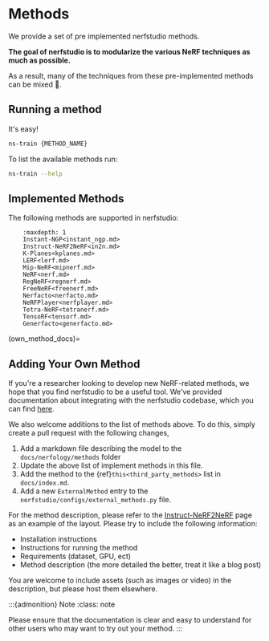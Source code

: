 # Methods

We provide a set of pre implemented nerfstudio methods.

**The goal of nerfstudio is to modularize the various NeRF techniques as much as possible.**

As a result, many of the techniques from these pre-implemented methods can be mixed 🎨.

## Running a method

It's easy!

```bash
ns-train {METHOD_NAME}
```

To list the available methods run:

```bash
ns-train --help
```

## Implemented Methods

The following methods are supported in nerfstudio:

```{toctree}
    :maxdepth: 1
    Instant-NGP<instant_ngp.md>
    Instruct-NeRF2NeRF<in2n.md>
    K-Planes<kplanes.md>
    LERF<lerf.md>
    Mip-NeRF<mipnerf.md>
    NeRF<nerf.md>
    RegNeRF<regnerf.md>
    FreeNeRF<freenerf.md>
    Nerfacto<nerfacto.md>
    NeRFPlayer<nerfplayer.md>
    Tetra-NeRF<tetranerf.md>
    TensoRF<tensorf.md>
    Generfacto<generfacto.md>
```

(own_method_docs)=

## Adding Your Own Method

If you're a researcher looking to develop new NeRF-related methods, we hope that you find nerfstudio to be a useful tool. We've provided documentation about integrating with the nerfstudio codebase, which you can find [here](../../developer_guides/new_methods.md).

We also welcome additions to the list of methods above. To do this, simply create a pull request with the following changes,

1. Add a markdown file describing the model to the `docs/nerfology/methods` folder
2. Update the above list of implement methods in this file.
3. Add the method to the {ref}`this<third_party_methods>` list in `docs/index.md`.
4. Add a new `ExternalMethod` entry to the `nerfstudio/configs/external_methods.py` file.

For the method description, please refer to the [Instruct-NeRF2NeRF](in2n) page as an example of the layout. Please try to include the following information:

- Installation instructions
- Instructions for running the method
- Requirements (dataset, GPU, ect)
- Method description (the more detailed the better, treat it like a blog post)

You are welcome to include assets (such as images or video) in the description, but please host them elsewhere.

:::{admonition} Note
:class: note

Please ensure that the documentation is clear and easy to understand for other users who may want to try out your method.
:::

